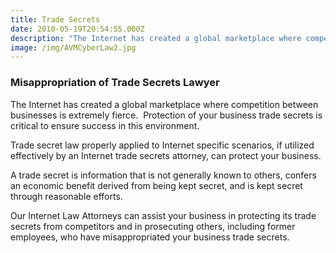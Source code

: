 ```yaml
---
title: Trade Secrets
date: 2010-05-19T20:54:55.000Z
description: "The Internet has created a global marketplace where competition between businesses is extremely fierce.\_ Protection of your business trade secrets is critical to ensure success in this environment.\_"
image: /img/AVMCyberLaw2.jpg
---
```

### Misappropriation of Trade Secrets Lawyer

The Internet has created a global marketplace where competition between businesses is extremely fierce.  Protection of your business trade secrets is critical to ensure success in this environment.  

Trade secret law properly applied to Internet specific scenarios, if utilized effectively by an Internet trade secrets attorney, can protect your business.

A trade secret is information that is not generally known to others, confers an economic benefit derived from being kept secret, and is kept secret through reasonable efforts.

Our Internet Law Attorneys can assist your business in protecting its trade secrets from competitors and in prosecuting others, including former employees, who have misappropriated your business trade secrets.
